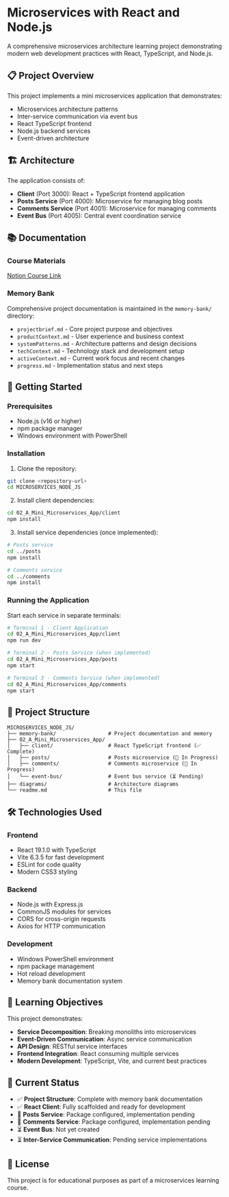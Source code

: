 # Microservices with React and Node.js

A comprehensive microservices architecture learning project demonstrating modern web development practices with React, TypeScript, and Node.js.

## 📋 Project Overview

This project implements a mini microservices application that demonstrates:
- Microservices architecture patterns
- Inter-service communication via event bus
- React TypeScript frontend
- Node.js backend services
- Event-driven architecture

## 🏗️ Architecture

The application consists of:
- **Client** (Port 3000): React + TypeScript frontend application
- **Posts Service** (Port 4000): Microservice for managing blog posts
- **Comments Service** (Port 4001): Microservice for managing comments
- **Event Bus** (Port 4005): Central event coordination service

## 📚 Documentation

### Course Materials
[Notion Course Link](https://www.notion.so/Microservices-with-react-and-node-21430c6e8cbd80bba421cef36377564b?source=copy_link)

### Memory Bank
Comprehensive project documentation is maintained in the `memory-bank/` directory:
- `projectbrief.md` - Core project purpose and objectives
- `productContext.md` - User experience and business context
- `systemPatterns.md` - Architecture patterns and design decisions
- `techContext.md` - Technology stack and development setup
- `activeContext.md` - Current work focus and recent changes
- `progress.md` - Implementation status and next steps

## 🚀 Getting Started

### Prerequisites
- Node.js (v16 or higher)
- npm package manager
- Windows environment with PowerShell

### Installation
1. Clone the repository:
```bash
git clone <repository-url>
cd MICROSERVICES_NODE_JS
```

2. Install client dependencies:
```bash
cd 02_A_Mini_Microservices_App/client
npm install
```

3. Install service dependencies (once implemented):
```bash
# Posts service
cd ../posts
npm install

# Comments service
cd ../comments
npm install
```

### Running the Application
Start each service in separate terminals:

```bash
# Terminal 1 - Client Application
cd 02_A_Mini_Microservices_App/client
npm run dev

# Terminal 2 - Posts Service (when implemented)
cd 02_A_Mini_Microservices_App/posts
npm start

# Terminal 3 - Comments Service (when implemented)
cd 02_A_Mini_Microservices_App/comments
npm start
```

## 📁 Project Structure

```
MICROSERVICES_NODE_JS/
├── memory-bank/                 # Project documentation and memory
├── 02_A_Mini_Microservices_App/
│   ├── client/                  # React TypeScript frontend (✅ Complete)
│   ├── posts/                   # Posts microservice (🔄 In Progress)
│   ├── comments/                # Comments microservice (🔄 In Progress)
│   └── event-bus/               # Event bus service (⏳ Pending)
├── diagrams/                    # Architecture diagrams
└── readme.md                    # This file
```

## 🛠️ Technologies Used

### Frontend
- React 19.1.0 with TypeScript
- Vite 6.3.5 for fast development
- ESLint for code quality
- Modern CSS3 styling

### Backend
- Node.js with Express.js
- CommonJS modules for services
- CORS for cross-origin requests
- Axios for HTTP communication

### Development
- Windows PowerShell environment
- npm package management
- Hot reload development
- Memory bank documentation system

## 📖 Learning Objectives

This project demonstrates:
- **Service Decomposition**: Breaking monoliths into microservices
- **Event-Driven Communication**: Async service communication
- **API Design**: RESTful service interfaces
- **Frontend Integration**: React consuming multiple services
- **Modern Development**: TypeScript, Vite, and current best practices

## 🚧 Current Status

- ✅ **Project Structure**: Complete with memory bank documentation
- ✅ **React Client**: Fully scaffolded and ready for development
- 🔄 **Posts Service**: Package configured, implementation pending
- 🔄 **Comments Service**: Package configured, implementation pending
- ⏳ **Event Bus**: Not yet created
- ⏳ **Inter-Service Communication**: Pending service implementations

## 📄 License

This project is for educational purposes as part of a microservices learning course.
